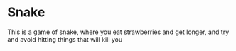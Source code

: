 Snake
=====

This is a game of snake, where you eat strawberries and get longer, and try and avoid hitting things that will kill you